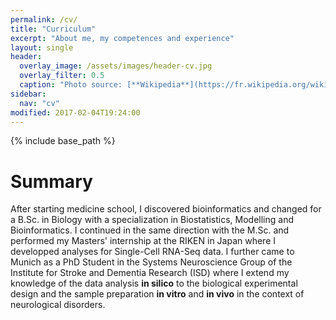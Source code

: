 ```yaml
---
permalink: /cv/
title: "Curriculum"
excerpt: "About me, my competences and experience"
layout: single
header:
  overlay_image: /assets/images/header-cv.jpg
  overlay_filter: 0.5
  caption: "Photo source: [**Wikipedia**](https://fr.wikipedia.org/wiki/Fichier:01._Panorama_de_Lyon_pris_depuis_le_toit_de_la_Basilique_de_Fourvi%C3%A8re.jpg)"
sidebar:
  nav: "cv"
modified: 2017-02-04T19:24:00
---
```


{% include base_path %}

# Summary


After starting medicine school, I discovered bioinformatics and changed for a B.Sc. in Biology with a 
specialization in Biostatistics, Modelling and Bioinformatics. I continued in the
same direction with the M.Sc. and performed my Masters' internship
at the RIKEN in Japan where I developped analyses for Single-Cell RNA-Seq data.
I further came to Munich as a PhD Student in
the Systems Neuroscience Group of the Institute for Stroke and
Dementia Research (ISD) where I extend my knowledge of
the data analysis **in silico** to the biological experimental design
and the sample preparation **in vitro** and **in vivo** in the context
of neurological disorders.
